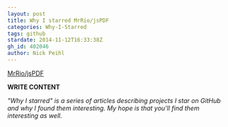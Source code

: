 ```yaml
---
layout: post
title: Why I starred MrRio/jsPDF
categories: Why-I-Starred
tags: github
stardate: 2014-11-12T16:33:38Z
gh_id: 402046
author: Nick Peihl
---
```


[MrRio/jsPDF](https://github.com/MrRio/jsPDF)

**WRITE CONTENT**

*"Why I starred" is a series of articles describing projects I star on GitHub and why I found them interesting. My hope is that you'll find them interesting as well.*

